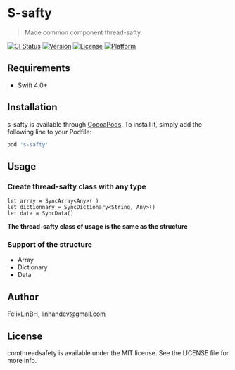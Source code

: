 # S-safty

> Made common component thread-safty.

[![CI Status](https://img.shields.io/travis/FelixLinBH/s-safty.svg?style=flat)](https://travis-ci.org/FelixLinBH/S-safty)
[![Version](https://img.shields.io/cocoapods/v/s-safty.svg?style=flat)](https://cocoapods.org/pods/S-safty)
[![License](https://img.shields.io/cocoapods/l/s-safty.svg?style=flat)](https://cocoapods.org/pods/S-safty)
[![Platform](https://img.shields.io/cocoapods/p/s-safty.svg?style=flat)](https://cocoapods.org/pods/S-safty)

## Requirements

- Swift 4.0+

## Installation

s-safty is available through [CocoaPods](https://cocoapods.org). To install
it, simply add the following line to your Podfile:

```ruby
pod 's-safty'
```
## Usage

### Create thread-safty class with any type 

```
let array = SyncArray<Any>( )
let dictionnary = SyncDictionary<String, Any>()
let data = SyncData()
```

**The thread-safty class of usage is the same as the structure**

### Support of the structure

* Array
* Dictionary
* Data

## Author

FelixLinBH, linhandev@gmail.com

## License

comthreadsafety is available under the MIT license. See the LICENSE file for more info.
